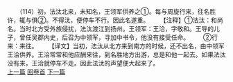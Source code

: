 　　（114）初，法汰北来，未知名，王领军供养之①。每与周旋行来，往名胜许，辄与俱②。不得汰，便停车不行。因此名遂重。
　　【注释】①法汰：和尚名。当时北方受外族侵扰，法汰渡江到扬州。王领军：王洽，字敬和。王导的儿子，曾任吴郡内史，后召为中领军，寻加中书令，他没有接受任命。
　　②行来：来往。
　　【译文】当初，法汰从北方来到南方的时候，还不出名，由中领军王洽供养。王洽常常和他应酬来往，到名胜地方出游，总是和他一起去。如果法汰没有来，王洽就停车不走。因此法汰的声望便大起来了。
<br>[上一篇](08_113) [回卷首](08_000) [下一篇](08_115)
